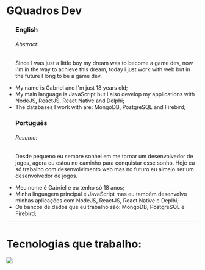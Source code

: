 <h1> GQuadros Dev </h1>

<ul>
  <h3>English</h3>
  <p>
    <h6>Abstract:</h6>
    Since I was just a little boy my dream was to become a game dev, now I'm in the way to achieve this dream, today i just work with web but in the future I long to be a game dev.
  </p>
  
  <li>My name is Gabriel and I'm just 18 years old;</li>
  <li>My main language is JavaScript but I also develop my applications with NodeJS, ReactJS, React Native and Delphi;</li>
  <li>The databases I work with are: MongoDB, PostgreSQL and Firebird;</li>
</ul>

<ul>
  <h3>Português</h3>
  <p>
    <h6>Resumo:</h6>
    Desde pequeno eu sempre sonhei em me tornar um desenvolvedor de jogos, agora eu estou no caminho para conquistar esse sonho. Hoje eu só trabalho com desenvolvimento web mas no futuro eu almejo ser um desenvolvedor de jogos.
  </p>
  
  <li>Meu nome é Gabriel e eu tenho só 18 anos;</li>
  <li>Minha linguagem principal é JavaScript mas eu também desenvolvo minhas aplicações com NodeJS, ReactJS, React Native e Deplhi;</li>
  <li>Os bancos de dados que eu trabalho são: MongoDB, PostgreSQL e Firebird;</li>
</ul>

<hr>

<h1>Tecnologias que trabalho: </h1>
<img src="https://user-images.githubusercontent.com/25181517/192108891-d86b6220-e232-423a-bf5f-90903e6887c3.png"> 
